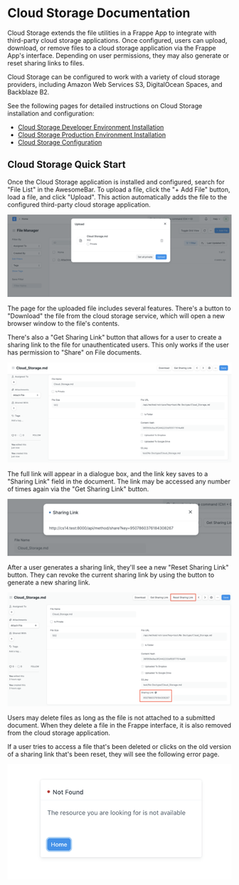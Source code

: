 # Cloud Storage Documentation

Cloud Storage extends the file utilities in a Frappe App to integrate with third-party cloud storage applications. Once configured, users can upload, download, or remove files to a cloud storage application via the Frappe App's interface. Depending on user permissions, they may also generate or reset sharing links to files.

Cloud Storage can be configured to work with a variety of cloud storage providers, including Amazon Web Services S3, DigitalOcean Spaces, and Backblaze B2.

See the following pages for detailed instructions on Cloud Storage installation and configuration:

- [Cloud Storage Developer Environment Installation](development.md)
- [Cloud Storage Production Environment Installation](production.md)
- [Cloud Storage Configuration](configuration.md)

## Cloud Storage Quick Start

Once the Cloud Storage application is installed and configured, search for "File List" in the AwesomeBar. To upload a file, click the "+ Add File" button, load a file, and click "Upload". This action automatically adds the file to the configured third-party cloud storage application.

![Upload file dialogue box showing a new, non-private file called "Cloud_Storage.md" being uploaded to the system.](./assets/file_upload.png)

The page for the uploaded file includes several features. There's a button to "Download" the file from the cloud storage service, which will open a new browser window to the file's contents.

There's also a "Get Sharing Link" button that allows for a user to create a sharing link to the file for unauthenticated users. This only works if the user has permission to "Share" on File documents.

![Document view for the new file.](./assets/file_view.png)

The full link will appear in a dialogue box, and the link key saves to a "Sharing Link" field in the document. The link may be accessed any number of times again via the "Get Sharing Link" button.

![Sharing link dialogue box showing full link to the file in the cloud storage application.](./assets/sharing_link.png)

After a user generates a sharing link, they'll see a new "Reset Sharing Link" button. They can revoke the current sharing link by using the button to generate a new sharing link.

![New document view for a file after a sharing link is generated. There's a "Reset Sharing Link" button and a "Sharing Link" field with the current link key.](./assets/post_sharing_link.png)

Users may delete files as long as the file is not attached to a submitted document. When they delete a file in the Frappe interface, it is also removed from the cloud storage application.

If a user tries to access a file that's been deleted or clicks on the old version of a sharing link that's been reset, they will see the following error page.

![Error page when a file is no longer accessible.](./assets/reset_link_or_deleted_file_screen.png)
